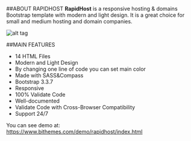 ##ABOUT RAPIDHOST
**RapidHost** is a responsive hosting & domains Bootstrap template with modern and light design. It is a great choice for small and medium hosting and domain companies.

![alt tag](https://cloud.githubusercontent.com/assets/12776996/21751285/3b4d9bbc-d5c5-11e6-9b1c-7e62a9e719a9.jpg)

##MAIN FEATURES
- 14 HTML Files
- Modern and Light Design
- By changing one line of code you can set main color
- Made with SASS&Compass
- Bootstrap 3.3.7
- Responsive
- 100% Validate Code
- Well-documented
- Validate Code with Cross-Browser Compatibility
- Support 24/7
 
 You can see demo at: https://www.bithemes.com/demo/rapidhost/index.html
